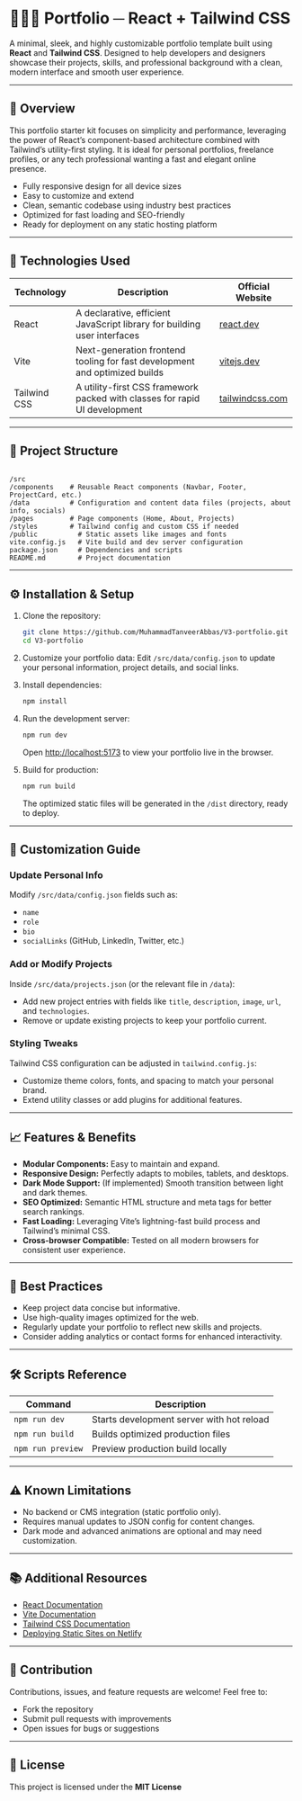 # 👨🏼‍💻 Portfolio ─ React + Tailwind CSS

A minimal, sleek, and highly customizable portfolio template built using **React** and **Tailwind CSS**. Designed to help developers and designers showcase their projects, skills, and professional background with a clean, modern interface and smooth user experience.

---

## 🚀 Overview

This portfolio starter kit focuses on simplicity and performance, leveraging the power of React’s component-based architecture combined with Tailwind’s utility-first styling. It is ideal for personal portfolios, freelance profiles, or any tech professional wanting a fast and elegant online presence.

- Fully responsive design for all device sizes
- Easy to customize and extend
- Clean, semantic codebase using industry best practices
- Optimized for fast loading and SEO-friendly
- Ready for deployment on any static hosting platform

---

## 🤖 Technologies Used

| Technology   | Description                                                                | Official Website                           |
| ------------ | -------------------------------------------------------------------------- | ------------------------------------------ |
| React        | A declarative, efficient JavaScript library for building user interfaces   | [react.dev](https://react.dev)             |
| Vite         | Next-generation frontend tooling for fast development and optimized builds | [vitejs.dev](https://vitejs.dev)           |
| Tailwind CSS | A utility-first CSS framework packed with classes for rapid UI development | [tailwindcss.com](https://tailwindcss.com) |

---

## 📂 Project Structure

```

/src
/components    # Reusable React components (Navbar, Footer, ProjectCard, etc.)
/data          # Configuration and content data files (projects, about info, socials)
/pages         # Page components (Home, About, Projects)
/styles        # Tailwind config and custom CSS if needed
/public          # Static assets like images and fonts
vite.config.js   # Vite build and dev server configuration
package.json     # Dependencies and scripts
README.md        # Project documentation

```

---

## ⚙️ Installation & Setup

1. Clone the repository:

   ```bash
   git clone https://github.com/MuhammadTanveerAbbas/V3-portfolio.git
   cd V3-portfolio

   ```

2. Customize your portfolio data:
   Edit `/src/data/config.json` to update your personal information, project details, and social links.

3. Install dependencies:

   ```bash
   npm install
   ```

4. Run the development server:

   ```bash
   npm run dev
   ```

   Open [http://localhost:5173](http://localhost:5173) to view your portfolio live in the browser.

5. Build for production:

   ```bash
   npm run build
   ```

   The optimized static files will be generated in the `/dist` directory, ready to deploy.

---

## 🔧 Customization Guide

### Update Personal Info

Modify `/src/data/config.json` fields such as:

- `name`
- `role`
- `bio`
- `socialLinks` (GitHub, LinkedIn, Twitter, etc.)

### Add or Modify Projects

Inside `/src/data/projects.json` (or the relevant file in `/data`):

- Add new project entries with fields like `title`, `description`, `image`, `url`, and `technologies`.
- Remove or update existing projects to keep your portfolio current.

### Styling Tweaks

Tailwind CSS configuration can be adjusted in `tailwind.config.js`:

- Customize theme colors, fonts, and spacing to match your personal brand.
- Extend utility classes or add plugins for additional features.

---

## 📈 Features & Benefits

- **Modular Components:** Easy to maintain and expand.
- **Responsive Design:** Perfectly adapts to mobiles, tablets, and desktops.
- **Dark Mode Support:** (If implemented) Smooth transition between light and dark themes.
- **SEO Optimized:** Semantic HTML structure and meta tags for better search rankings.
- **Fast Loading:** Leveraging Vite’s lightning-fast build process and Tailwind’s minimal CSS.
- **Cross-browser Compatible:** Tested on all modern browsers for consistent user experience.

---

## 📢 Best Practices

- Keep project data concise but informative.
- Use high-quality images optimized for the web.
- Regularly update your portfolio to reflect new skills and projects.
- Consider adding analytics or contact forms for enhanced interactivity.

---

## 🛠️ Scripts Reference

| Command           | Description                               |
| ----------------- | ----------------------------------------- |
| `npm run dev`     | Starts development server with hot reload |
| `npm run build`   | Builds optimized production files         |
| `npm run preview` | Preview production build locally          |

---

## ⚠️ Known Limitations

- No backend or CMS integration (static portfolio only).
- Requires manual updates to JSON config for content changes.
- Dark mode and advanced animations are optional and may need customization.

---

## 📚 Additional Resources

- [React Documentation](https://reactjs.org/docs/getting-started.html)
- [Vite Documentation](https://vitejs.dev/guide/)
- [Tailwind CSS Documentation](https://tailwindcss.com/docs)
- [Deploying Static Sites on Netlify](https://docs.netlify.com/)

---

## 🤝 Contribution

Contributions, issues, and feature requests are welcome! Feel free to:

- Fork the repository
- Submit pull requests with improvements
- Open issues for bugs or suggestions

---

## 📄 License

This project is licensed under the **MIT License**
